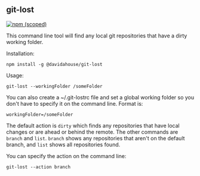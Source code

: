## git-lost

[![npm (scoped)](https://img.shields.io/npm/v/@davidahouse/git-lost.svg)](https://www.npmjs.com/package/davidahouse/git-lost)

This command line tool will find any local git repositories that have a dirty working folder.

Installation:

```
npm install -g @davidahouse/git-lost
```

Usage:

```
git-lost --workingFolder /someFolder
```

You can also create a ~/.git-lostrc file and set a global working folder so you don't have to specify it on the command line. Format is:

```
workingFolder=/someFolder
```

The default action is `dirty` which finds any repositories that have local changes or are ahead or behind the remote. The other commands are `branch` and `list`. `branch` shows any repositories that aren't on the default branch, and `list` shows all repositories found.

You can specify the action on the command line:

```
git-lost --action branch
```
